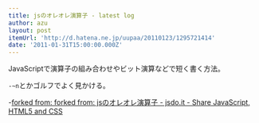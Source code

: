 ```yaml
---
title: jsのオレオレ演算子 - latest log
author: azu
layout: post
itemUrl: 'http://d.hatena.ne.jp/uupaa/20110123/1295721414'
date: '2011-01-31T15:00:00.000Z'
---
```

JavaScriptで演算子の組み合わせやビット演算などで短く書く方法。

<code>-~n</code>とかゴルフでよく見かける。 

-<a href="http://jsdo.it/monjudoh/rC57" title="forked from: forked from: js&#x306E;&#x30AA;&#x30EC;&#x30AA;&#x30EC;&#x6F14;&#x7B97;&#x5B50; - jsdo.it - Share JavaScript, HTML5 and CSS">forked from: forked from: jsのオレオレ演算子 - jsdo.it - Share JavaScript, HTML5 and CSS</a>

